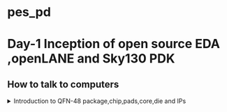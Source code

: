# pes_pd
# Day-1 Inception of open source EDA ,openLANE and Sky130 PDK 
## How to talk to computers


</details>	
	
 <details>
 <summary> Introduction to QFN-48 package,chip,pads,core,die and IPs </summary>

 Block diagram of Arduino board


 Package : QFN -48 Quad flat No-leads

 
